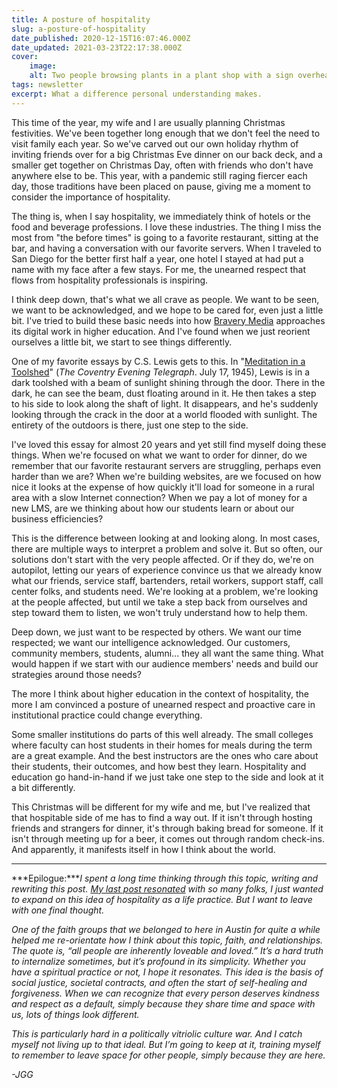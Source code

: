 ```yaml
---
title: A posture of hospitality
slug: a-posture-of-hospitality
date_published: 2020-12-15T16:07:46.000Z
date_updated: 2021-03-23T22:17:38.000Z
cover:
    image:
    alt: Two people browsing plants in a plant shop with a sign overhead that reads Thank you for being a person.
tags: newsletter
excerpt: What a difference personal understanding makes.
---
```


This time of the year, my wife and I are usually planning Christmas festivities. We've been together long enough that we don't feel the need to visit family each year. So we've carved out our own holiday rhythm of inviting friends over for a big Christmas Eve dinner on our back deck, and a smaller get together on Christmas Day, often with friends who don't have anywhere else to be. This year, with a pandemic still raging fiercer each day, those traditions have been placed on pause, giving me a moment to consider the importance of hospitality.

The thing is, when I say hospitality, we immediately think of hotels or the food and beverage professions. I love these industries. The thing I miss the most from "the before times" is going to a favorite restaurant, sitting at the bar, and having a conversation with our favorite servers. When I traveled to San Diego for the better first half a year, one hotel I stayed at had put a name with my face after a few stays. For me, the unearned respect that flows from hospitality professionals is inspiring.

I think deep down, that's what we all crave as people. We want to be seen, we want to be acknowledged, and we hope to be cared for, even just a little bit. I've tried to build these basic needs into how [Bravery Media](https://bravery.co) approaches its digital work in higher education. And I've found when we just reorient ourselves a little bit, we start to see things differently.

One of my favorite essays by C.S. Lewis gets to this. In "[Meditation in a Toolshed](http://thecultivatingproject.com/wp-content/uploads/2018/07/Meditation-in-a-Toolshed.pdf)" (*The Coventry Evening Telegraph*. July 17, 1945), Lewis is in a dark toolshed with a beam of sunlight shining through the door. There in the dark, he can see the beam, dust floating around in it. He then takes a step to his side to look along the shaft of light. It disappears, and he's suddenly looking through the crack in the door at a world flooded with sunlight. The entirety of the outdoors is there, just one step to the side.

I've loved this essay for almost 20 years and yet still find myself doing these things. When we're focused on what we want to order for dinner, do we remember that our favorite restaurant servers are struggling, perhaps even harder than we are? When we're building websites, are we focused on how nice it looks at the expense of how quickly it'll load for someone in a rural area with a slow Internet connection? When we pay a lot of money for a new LMS, are we thinking about how our students learn or about our business efficiencies?

This is the difference between looking at and looking along. In most cases, there are multiple ways to interpret a problem and solve it. But so often, our solutions don't start with the very people affected. Or if they do, we're on autopilot, letting our years of experience convince us that we already know what our friends, service staff, bartenders, retail workers, support staff, call center folks, and students need. We're looking at a problem, we're looking at the people affected, but until we take a step back from ourselves and step toward them to listen, we won't truly understand how to help them.

Deep down, we just want to be respected by others. We want our time respected; we want our intelligence acknowledged. Our customers, community members, students, alumni... they all want the same thing. What would happen if we start with our audience members' needs and build our strategies around those needs?

The more I think about higher education in the context of hospitality, the more I am convinced a posture of unearned respect and proactive care in institutional practice could change everything.

Some smaller institutions do parts of this well already. The small colleges where faculty can host students in their homes for meals during the term are a great example. And the best instructors are the ones who care about their students, their outcomes, and how best they learn. Hospitality and education go hand-in-hand if we just take one step to the side and look at it a bit differently.

This Christmas will be different for my wife and me, but I've realized that that hospitable side of me has to find a way out. If it isn't through hosting friends and strangers for dinner, it's through baking bread for someone. If it isn't through meeting up for a beer, it comes out through random check-ins. And apparently, it manifests itself in how I think about the world.

---

***Epilogue:****I spent a long time thinking through this topic, writing and rewriting this post. [My last post resonated](__GHOST_URL__/letters/experience-design-higher-ed) with so many folks, I just wanted to expand on this idea of hospitality as a life practice. But I want to leave with one final thought.*

*One of the faith groups that we belonged to here in Austin for quite a while helped me re-orientate how I think about this topic, faith, and relationships. The quote is, “all people are inherently loveable and loved.” It’s a hard truth to internalize sometimes, but it’s profound in its simplicity. Whether you have a spiritual practice or not, I hope it resonates. This idea is the basis of social justice, societal contracts, and often the start of self-healing and forgiveness. When we can recognize that every person deserves kindness and respect as a default, simply because they share time and space with us, lots of things look different.*

*This is particularly hard in a politically vitriolic culture war. And I catch myself not living up to that ideal. But I’m going to keep at it, training myself to remember to leave space for other people, simply because they are here.*

*-JGG*
